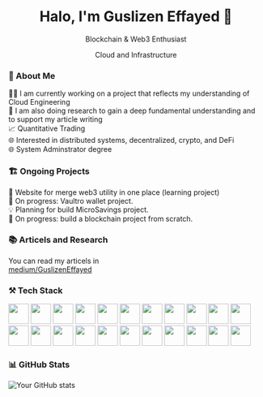 <div align="center">
  <h1>Halo, I'm Guslizen Effayed 👋</h1>
  <p>Blockchain & Web3 Enthusiast</p>
  <p>Cloud and Infrastructure</p>
</div>

### 🚀 About Me

👨‍💻 I am currently working on a project that reflects my understanding of Cloud Engineering   
📜 I am also doing research to gain a deep fundamental understanding and to support my article writing  
📈 Quantitative Trading         
🌐 Interested in distributed systems, decentralized, crypto, and DeFi  
🌐 System Adminstrator degree   

### 🏗 Ongoing Projects

📌 Website for merge web3 utility in one place (learning project)   
🚧 On progress: Vaultro wallet project.       
💡 Planning for build MicroSavings project.      
🚧 On progress: build a blockchain project from scratch.    

### 📚 Articels and Research

You can read my articels in  
[medium/GuslizenEffayed](https://medium.com/@guslizenefayed)

### ⚒️ Tech Stack

<p align="left">
<img src="https://cdn.jsdelivr.net/gh/devicons/devicon/icons/react/react-original.svg" width="40"/> 
<img src="https://cdn.jsdelivr.net/gh/devicons/devicon/icons/nodejs/nodejs-original.svg" width="40" /> 
<img src="https://cdn.jsdelivr.net/gh/devicons/devicon/icons/docker/docker-original.svg" width="40" />
<img src="https://cdn.jsdelivr.net/gh/devicons/devicon@latest/icons/rust/rust-original.svg" width="40" />
<img src="https://cdn.jsdelivr.net/gh/devicons/devicon@latest/icons/typescript/typescript-original.svg" width="40" />
<img src="https://cdn.jsdelivr.net/gh/devicons/devicon@latest/icons/javascript/javascript-original.svg"  width="40" />
<img src="https://cdn.jsdelivr.net/gh/devicons/devicon@latest/icons/solidity/solidity-original.svg" width="40"  />
<img src="https://cdn.jsdelivr.net/gh/devicons/devicon@latest/icons/python/python-original.svg" width="40"/>
<img src="https://cdn.jsdelivr.net/gh/devicons/devicon@latest/icons/hardhat/hardhat-original.svg" width="40"  />
<img src="https://cdn.jsdelivr.net/gh/devicons/devicon@latest/icons/lua/lua-original.svg" width="40" />
<img src="https://cdn.jsdelivr.net/gh/devicons/devicon@latest/icons/git/git-original.svg" width="40"/>
<img src="https://cdn.jsdelivr.net/gh/devicons/devicon@latest/icons/mysql/mysql-original-wordmark.svg" width="40" />
<img src="https://cdn.jsdelivr.net/gh/devicons/devicon@latest/icons/jest/jest-plain.svg" width="40" />
<img src="https://cdn.jsdelivr.net/gh/devicons/devicon@latest/icons/tailwindcss/tailwindcss-original.svg" width="40"/>
<img src="https://cdn.jsdelivr.net/gh/devicons/devicon@latest/icons/linux/linux-original.svg" width="40"/>
<img src="https://cdn.jsdelivr.net/gh/devicons/devicon@latest/icons/postman/postman-original.svg"  width="40"/>
<img src="https://cdn.jsdelivr.net/gh/devicons/devicon@latest/icons/nextjs/nextjs-original.svg" width="40"/>
<img src="https://cdn.jsdelivr.net/gh/devicons/devicon@latest/icons/neovim/neovim-original.svg" width="40"/>
<img src="https://cdn.jsdelivr.net/gh/devicons/devicon@latest/icons/java/java-original-wordmark.svg" width="40"/>
<img src="https://cdn.jsdelivr.net/gh/devicons/devicon@latest/icons/graphql/graphql-plain.svg"  width="40"/>
<img src="https://cdn.jsdelivr.net/gh/devicons/devicon@latest/icons/cplusplus/cplusplus-original.svg" width="40"/>
<img src="https://cdn.jsdelivr.net/gh/devicons/devicon@latest/icons/c/c-original.svg" width="40"/>
</p>
          
### 📊 GitHub Stats

![Your GitHub stats](https://github-readme-stats.vercel.app/api?username=zenbuterin&show_icons=true&theme=radical)


